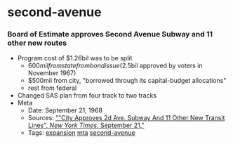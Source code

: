 # second-avenue
### Board of Estimate approves Second Avenue Subway and 11 other new routes

- Program cost of $1.26bil was to be split
  - $600mil from state from bond issue ($2.5bil approved by voters in November 1967)
  - $500mil from city, "borrowed through its capital-budget allocations"
  - rest from federal
- Changed SAS plan from four track to two tracks
- Meta
  - Date: September 21, 1968
  - Sources: [""City Approves 2d Ave. Subway And 11 Other New Transit Lines", *New York Times*, September 21,"]([link](http://query.nytimes.com/gst/abstract.html?res=9B05E5DD1E31E034BC4951DFBF668383679EDE&legacy=true))
  - Tags: [expansion](../tags/expansion.md) [mta](../tags/mta.md) [second-avenue](../tags/second-avenue.md)

